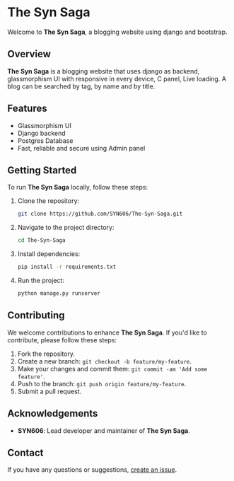 # The Syn Saga

Welcome to **The Syn Saga**, a blogging website using django and bootstrap.

## Overview

**The Syn Saga** is a blogging website that uses django as backend, glassmorphism UI with responsive in every device, C panel, Live loading. A blog can be searched by tag, by name and by title.

## Features

- Glassmorphism UI
- Django backend 
- Postgres Database
- Fast, reliable and secure using Admin panel

## Getting Started

To run **The Syn Saga** locally, follow these steps:

1. Clone the repository:

   ```bash
   git clone https://github.com/SYN606/The-Syn-Saga.git
   ```

2. Navigate to the project directory:

   ```bash
   cd The-Syn-Saga
   ```

3. Install dependencies:

   ```bash
   pip install -r requirements.txt
   ```

4. Run the project:

   ```bash
   python manage.py runserver
   ```

## Contributing

We welcome contributions to enhance **The Syn Saga**. If you'd like to contribute, please follow these steps:

1. Fork the repository.
2. Create a new branch: `git checkout -b feature/my-feature`.
3. Make your changes and commit them: `git commit -am 'Add some feature'`.
4. Push to the branch: `git push origin feature/my-feature`.
5. Submit a pull request.


## Acknowledgements

- **SYN606**: Lead developer and maintainer of **The Syn Saga**.

## Contact

If you have any questions or suggestions, [create an issue](https://github.com/SYN606/The-Syn-Saga/issues).

